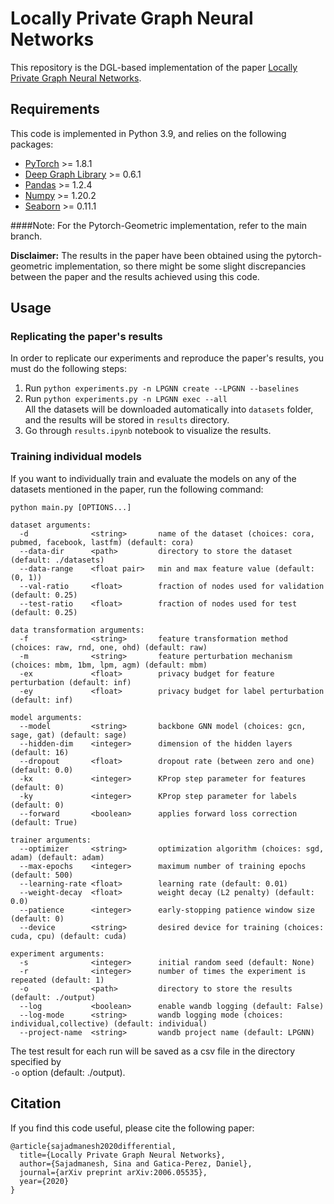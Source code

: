 # Locally Private Graph Neural Networks

This repository is the DGL-based implementation of the paper [Locally Private Graph Neural Networks](https://arxiv.org/abs/2006.05535).  


## Requirements

This code is implemented in Python 3.9, and relies on the following packages:  
- [PyTorch](https://pytorch.org/get-started/locally/) >= 1.8.1
- [Deep Graph Library](https://www.dgl.ai/pages/start.html) >= 0.6.1
- [Pandas](https://pandas.pydata.org/pandas-docs/stable/getting_started/install.html) >= 1.2.4
- [Numpy](https://numpy.org/install/) >= 1.20.2
- [Seaborn](https://seaborn.pydata.org/) >= 0.11.1  

####Note: For the Pytorch-Geometric implementation, refer to the main branch.

**Disclaimer:** The results in the paper have been obtained using the pytorch-geometric implementation, so there might be some slight discrepancies between the paper and the results achieved using this code.

## Usage

### Replicating the paper's results
In order to replicate our experiments and reproduce the paper's results, you must do the following steps:  
1. Run ``python experiments.py -n LPGNN create --LPGNN --baselines``
2. Run ``python experiments.py -n LPGNN exec --all``  
   All the datasets will be downloaded automatically into ``datasets`` folder, and the results will be stored in ``results`` directory.
2. Go through ``results.ipynb`` notebook to visualize the results.

### Training individual models
If you want to individually train and evaluate the models on any of the datasets mentioned in the paper, run the following command:  
```
python main.py [OPTIONS...]

dataset arguments:
  -d              <string>       name of the dataset (choices: cora, pubmed, facebook, lastfm) (default: cora)
  --data-dir      <path>         directory to store the dataset (default: ./datasets)
  --data-range    <float pair>   min and max feature value (default: (0, 1))
  --val-ratio     <float>        fraction of nodes used for validation (default: 0.25)
  --test-ratio    <float>        fraction of nodes used for test (default: 0.25)

data transformation arguments:
  -f              <string>       feature transformation method (choices: raw, rnd, one, ohd) (default: raw)
  -m              <string>       feature perturbation mechanism (choices: mbm, 1bm, lpm, agm) (default: mbm)
  -ex             <float>        privacy budget for feature perturbation (default: inf)
  -ey             <float>        privacy budget for label perturbation (default: inf)

model arguments:
  --model         <string>       backbone GNN model (choices: gcn, sage, gat) (default: sage)
  --hidden-dim    <integer>      dimension of the hidden layers (default: 16)
  --dropout       <float>        dropout rate (between zero and one) (default: 0.0)
  -kx             <integer>      KProp step parameter for features (default: 0)
  -ky             <integer>      KProp step parameter for labels (default: 0)
  --forward       <boolean>      applies forward loss correction (default: True)

trainer arguments:
  --optimizer     <string>       optimization algorithm (choices: sgd, adam) (default: adam)
  --max-epochs    <integer>      maximum number of training epochs (default: 500)
  --learning-rate <float>        learning rate (default: 0.01)
  --weight-decay  <float>        weight decay (L2 penalty) (default: 0.0)
  --patience      <integer>      early-stopping patience window size (default: 0)
  --device        <string>       desired device for training (choices: cuda, cpu) (default: cuda)

experiment arguments:
  -s              <integer>      initial random seed (default: None)
  -r              <integer>      number of times the experiment is repeated (default: 1)
  -o              <path>         directory to store the results (default: ./output)
  --log           <boolean>      enable wandb logging (default: False)
  --log-mode      <string>       wandb logging mode (choices: individual,collective) (default: individual)
  --project-name  <string>       wandb project name (default: LPGNN)
```

The test result for each run will be saved as a csv file in the directory specified by  
``-o`` option (default: ./output).

## Citation

If you find this code useful, please cite the following paper:  
```
@article{sajadmanesh2020differential,
  title={Locally Private Graph Neural Networks},
  author={Sajadmanesh, Sina and Gatica-Perez, Daniel},
  journal={arXiv preprint arXiv:2006.05535},
  year={2020}
}
```
